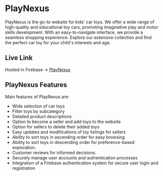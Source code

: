 # PlayNexus

PlayNexus is the go-to website for kids' car toys. We offer a wide range of high-quality and educational toy cars, promoting imaginative play and motor skills development. With an easy-to-navigate interface, we provide a seamless shopping experience. Explore our extensive collection and find the perfect car toy for your child's interests and age.

## Live Link
Hosted in Firebase -> [PlayNexus](https://playnexus-auth.web.app/)

## PlayNexus Features
Main features of PlayNexus are:

- Wide selection of car toys
- Filter toys by subcategory
- Detailed product descriptions
- Option to become a seller and add toys to the website
- Option for sellers to delete their added toys
- Easy updates and modifications of toy listings for sellers
- Ability to sort toys in ascending order for easy browsing
- Ability to sort toys in descending order for preference-based exploration.
- Customer reviews for informed decisions.
- Securely manage user accounts and authentication processes
- Integration of a Firebase authentication system for secure user login and registration
